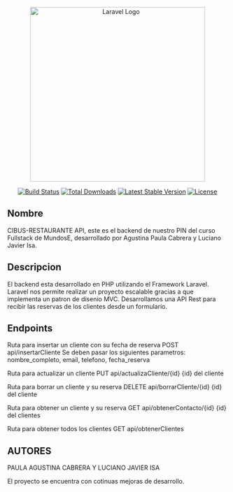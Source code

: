 <p align="center"><a href="https://laravel.com" target="_blank"><img src="https://raw.githubusercontent.com/laravel/art/master/logo-lockup/5%20SVG/2%20CMYK/1%20Full%20Color/laravel-logolockup-cmyk-red.svg" width="400" alt="Laravel Logo"></a></p>

<p align="center">
<a href="https://travis-ci.org/laravel/framework"><img src="https://travis-ci.org/laravel/framework.svg" alt="Build Status"></a>
<a href="https://packagist.org/packages/laravel/framework"><img src="https://img.shields.io/packagist/dt/laravel/framework" alt="Total Downloads"></a>
<a href="https://packagist.org/packages/laravel/framework"><img src="https://img.shields.io/packagist/v/laravel/framework" alt="Latest Stable Version"></a>
<a href="https://packagist.org/packages/laravel/framework"><img src="https://img.shields.io/packagist/l/laravel/framework" alt="License"></a>
</p>

## Nombre

CIBUS-RESTAURANTE API, este es el backend de nuestro PIN del curso Fullstack de MundosE, desarrollado por Agustina Paula Cabrera y Luciano Javier Isa.

## Descripcion
El backend esta desarrollado en PHP utilizando el Framework Laravel. Laravel nos permite realizar un proyecto escalable gracias a que implementa un patron de disenio MVC.
Desarrollamos una API Rest para recibir las reservas de los clientes desde un formulario.

## Endpoints
Ruta para insertar un cliente con su fecha de reserva
POST
api/insertarCliente
Se deben pasar los siguientes parametros: nombre_completo, email, telefono, fecha_reserva

Ruta para actualizar un cliente
PUT
api/actualizaCliente/{id}
{id} del cliente

Ruta para borrar un cliente y su reserva
DELETE
api/borrarCliente/{id}
{id} del cliente

Ruta para obtener un cliente y su reserva
GET
api/obtenerContacto/{id}
{id} del clientes

Ruta para obtener todos los clientes
GET
api/obtenerClientes

## AUTORES
PAULA AGUSTINA CABRERA Y LUCIANO JAVIER ISA

El  proyecto se encuentra con cotinuas mejoras de desarrollo. 
